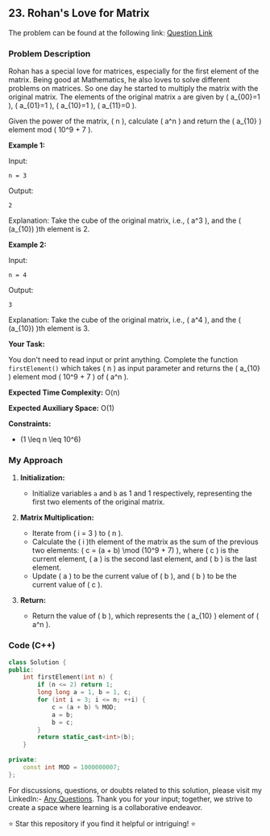 ## 23. Rohan's Love for Matrix

The problem can be found at the following link: [Question Link](https://www.geeksforgeeks.org/problems/rohans-love-for-matrix4723/1)

### Problem Description

Rohan has a special love for matrices, especially for the first element of the matrix. Being good at Mathematics, he also loves to solve different problems on matrices. So one day he started to multiply the matrix with the original matrix. The elements of the original matrix `a` are given by \( a_{00}=1 \), \( a_{01}=1 \), \( a_{10}=1 \), \( a_{11}=0 \).

Given the power of the matrix, \( n \), calculate \( a^n \) and return the \( a_{10} \) element mod \( 10^9 + 7 \).

**Example 1:**

Input:
```
n = 3
```
Output:
```
2
```
Explanation: Take the cube of the original matrix, i.e., \( a^3 \), and the \( (a_{10}) \)th element is 2.

**Example 2:**

Input:
```
n = 4
```
Output:
```
3
```
Explanation: Take the cube of the original matrix, i.e., \( a^4 \), and the \( (a_{10}) \)th element is 3.

**Your Task:**

You don't need to read input or print anything. Complete the function `firstElement()` which takes \( n \) as input parameter and returns the \( a_{10} \) element mod \( 10^9 + 7 \) of \( a^n \).

**Expected Time Complexity:** O(n)

**Expected Auxiliary Space:** O(1)

**Constraints:**
- \(1 \leq n \leq 10^6\)

### My Approach

1. **Initialization:**
   - Initialize variables `a` and `b` as 1 and 1 respectively, representing the first two elements of the original matrix.

2. **Matrix Multiplication:**
   - Iterate from \( i = 3 \) to \( n \).
   - Calculate the \( i \)th element of the matrix as the sum of the previous two elements: \( c = (a + b) \mod (10^9 + 7) \), where \( c \) is the current element, \( a \) is the second last element, and \( b \) is the last element.
   - Update \( a \) to be the current value of \( b \), and \( b \) to be the current value of \( c \).

3. **Return:**
   - Return the value of \( b \), which represents the \( a_{10} \) element of \( a^n \).

### Code (C++)

```cpp
class Solution {
public:
    int firstElement(int n) {
        if (n <= 2) return 1;
        long long a = 1, b = 1, c;
        for (int i = 3; i <= n; ++i) {
            c = (a + b) % MOD;
            a = b;
            b = c;
        }
        return static_cast<int>(b);
    }
    
private:
    const int MOD = 1000000007;
};
```

For discussions, questions, or doubts related to this solution, please visit my LinkedIn:- [Any Questions](https://www.linkedin.com/in/het-patel-8b110525a/). 
Thank you for your input; together, we strive to create a space where learning is a collaborative endeavor.

⭐ Star this repository if you find it helpful or intriguing! ⭐
